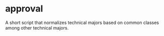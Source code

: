 # approval
A short script that normalizes technical majors based on common classes among other technical majors.
